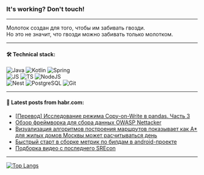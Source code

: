 ### It's working? Don't touch!

---
Молоток создан для того, чтобы им забивать гвозди. <br>
Но это не значит, что гвозди можно забивать только молотком.

---

#### 🛠️ Technical stack:

![Java](https://img.shields.io/badge/Java-informational?logo=Oracle&style=flat&logoColor=white&color=FF4500)
![Kotlin](https://img.shields.io/badge/Kotlin-informational?logo=Kotlin&style=flat&logoColor=white&color=774D97)
![Spring](https://img.shields.io/badge/SpringBoot-informational?logo=SpringBoot&style=flat&logoColor=white&color=6DB33F) <br>
![JS](https://img.shields.io/badge/JS-informational?logo=javaScript&style=flat&logoColor=black&color=F7Df1E)
![TS](https://img.shields.io/badge/TypeScript-informational?logo=typeScript&style=flat&logoColor=black&color=0667A8)
![NodeJS](https://img.shields.io/badge/NodeJS-informational?logo=node.js&style=flat&logoColor=white&color=70A760) <br>
![Nest](https://img.shields.io/badge/NestJS-informational?logo=NestJS&style=flat&logoColor=white&color=E0234E)
![PostgreSQL](https://img.shields.io/badge/PostgreSQL-informational?logo=PostgreSQL&style=flat&logoColor=white&color=DAA520)
![Git](https://img.shields.io/badge/Git-informational?logo=git&style=flat&logoColor=white&color=778899)

___

#### 💬 Latest posts from habr.com:

<!-- BLOG-POST-LIST:START -->
- [[Перевод] Исследование режима Copy-on-Write в pandas. Часть 3](https://habr.com/ru/companies/wunderfund/articles/769180/?utm_source=habrahabr&utm_medium=rss&utm_campaign=769180)
- [Обзор фреймворка для сбора данных OWASP Nettacker](https://habr.com/ru/companies/first/articles/773474/?utm_source=habrahabr&utm_medium=rss&utm_campaign=773474)
- [Визуализация алгоритмов построения маршрутов показывает как A* для жилых домов Москвы может расчитываться день](https://habr.com/ru/articles/773424/?utm_source=habrahabr&utm_medium=rss&utm_campaign=773424)
- [Быстрый старт в сборке метрик по билдам в android-проекте](https://habr.com/ru/companies/gazprommedia/articles/773192/?utm_source=habrahabr&utm_medium=rss&utm_campaign=773192)
- [Подборка видео с последнего SREcon](https://habr.com/ru/articles/773448/?utm_source=habrahabr&utm_medium=rss&utm_campaign=773448)
<!-- BLOG-POST-LIST:END -->

---
[![Top Langs](https://github-readme-stats-git-master-advtsetting-gmailcom.vercel.app/api/top-langs/?username=zloylis&langs_count=10&hide_title=false&title_color=e6edf3&size_weight=0.5&count_weight=0.5&layout=compact&hide_border=true&theme=dracula)](https://github.com/zloylis)

<!-- ![GitHub stats](https://github-readme-stats-git-master-advtsetting-gmailcom.vercel.app/api?username=zloylis&show_icons=true&hide_border=true&theme=dracula&hide_title=true&include_all_commits=true&count_private=true&hide=contribs&hide_rank=true) -->
